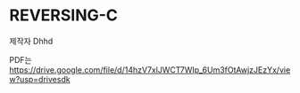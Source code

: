 # REVERSING-C
제작자 Dhhd

PDF는
https://drive.google.com/file/d/14hzV7xlJWCT7WIp_6Um3fOtAwjzJEzYx/view?usp=drivesdk
